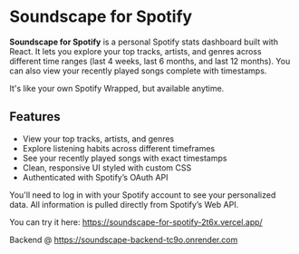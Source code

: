 # Soundscape for Spotify

**Soundscape for Spotify** is a personal Spotify stats dashboard built with React. It lets you explore your top tracks, artists, and genres across different time ranges (last 4 weeks, last 6 months, and last 12 months). You can also view your recently played songs complete with timestamps.

It's like your own Spotify Wrapped, but available anytime.

## Features

- View your top tracks, artists, and genres
- Explore listening habits across different timeframes
- See your recently played songs with exact timestamps
- Clean, responsive UI styled with custom CSS
- Authenticated with Spotify’s OAuth API

You'll need to log in with your Spotify account to see your personalized data. All information is pulled directly from Spotify’s Web API.

You can try it here: https://soundscape-for-spotify-2t6x.vercel.app/

Backend @ https://soundscape-backend-tc9o.onrender.com
